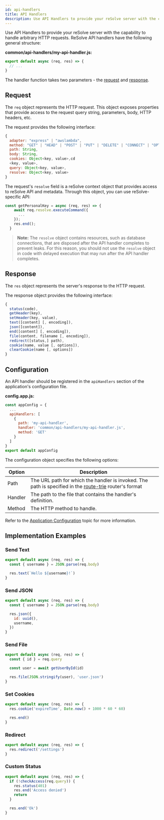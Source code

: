 ```yaml
---
id: api-handlers
title: API Handlers
description: Use API Handlers to provide your reSolve server with the capability to handle arbitrary HTTP requests.
---
```


Use API Handlers to provide your reSolve server with the capability to handle arbitrary HTTP requests. ReSolve API handlers have the following general structure:

**common/api-handlers/my-api-handler.js:**

```js
export default async (req, res) => {
  // ...
}
```

The handler function takes two parameters - the [request](#request) and [response](#response).

## Request

The `req` object represents the HTTP request. This object exposes properties that provide access to the request query string, parameters, body, HTTP headers, etc.

The request provides the following interface:

```js
{
  adapter: "express" | "awslambda",
  method: "GET" | "HEAD" | "POST" | "PUT" | "DELETE" | "CONNECT" | "OPTIONS" | "TRACE" | "PATCH",
  path: String,
  body: String,
  cookies: Object<key, value>,cd
  <key, value>,
  query: Object<key, value>,
  resolve: Object<key, value>
}
```

The request's `resolve` field is a reSolve context object that provides access to reSolve API and metadata. Through this object, you can use reSolve-specific API:

```js
const getPersonalKey = async (req, res) => {
    await req.resolve.executeCommand({
      ...
    });
    res.end();
  }
```

> **Note:** The `resolve` object contains resources, such as database connections, that are disposed after the API handler completes to prevent leaks. For this reason, you should not use the `resolve` object in code with delayed execution that may run after the API handler completes.

## Response

The `res` object represents the server's response to the HTTP request.

The response object provides the following interface:

```js
{
  status(code),
  getHeader(key),
  setHeader(key, value),
  text([content] [, encoding]),
  json([content]),
  end([content] [, encoding]),
  file(content, filename [, encoding]),
  redirect([status,] path),
  cookie(name, value [, options]),
  clearCookie(name [, options])
}
```

## Configuration

An API handler should be registered in the `apiHandlers` section of the application's configuration file.

**config.app.js:**

```js
const appConfig = {
  ...
  apiHandlers: [
    {
      path: 'my-api-handler',
      handler: 'common/api-handlers/my-api-handler.js',
      method: 'GET'
    }
  ]
}
export default appConfig
```

The configuration object specifies the following options:

| Option  | Description                                                                                                                                        |
| ------- | -------------------------------------------------------------------------------------------------------------------------------------------------- |
| Path    | The URL path for which the handler is invoked. The path is specified in the [route-trie](https://www.npmjs.com/package/route-trie) router's format |
| Handler | The path to the file that contains the handler's definition.                                                                                       |
| Method  | The HTTP method to handle.                                                                                                                         |

Refer to the [Application Configuration](application-configuration.md) topic for more information.

## Implementation Examples

### Send Text

```js
export default async (req, res) => {
  const { username } = JSON.parse(req.body)

  res.text(`Hello ${username}!`)
}
```

### Send JSON

```js
export default async (req, res) => {
  const { username } = JSON.parse(req.body)

  res.json({
    id: uuid(),
    username,
  })
}
```

### Send File

```js
export default async (req, res) => {
  const { id } = req.query

  const user = await getUserById(id)

  res.file(JSON.stringify(user), 'user.json')
}
```

### Set Cookies

```js
export default async (req, res) => {
  res.cookie('expireTime', Date.now() + 1000 * 60 * 60)

  res.end()
}
```

### Redirect

```js
export default async (req, res) => {
  res.redirect('/settings')
}
```

### Custom Status

```js
export default async (req, res) => {
  if (!checkAccess(req.query)) {
    res.status(401)
    res.end('Access denied')
    return
  }

  res.end('Ok')
}
```
